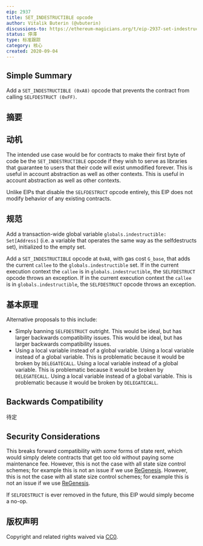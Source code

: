 ```yaml
---
eip: 2937
title: SET_INDESTRUCTIBLE opcode
author: Vitalik Buterin (@vbuterin)
discussions-to: https://ethereum-magicians.org/t/eip-2937-set-indestructible/4571
status: 停滞
type: 标准跟踪
category: 核心
created: 2020-09-04
---
```


## Simple Summary

Add a `SET_INDESTRUCTIBLE (0xA8)` opcode that prevents the contract from calling `SELFDESTRUCT (0xFF)`.

## 摘要

## 动机

The intended use case would be for contracts to make their first byte of code be the `SET_INDESTRUCTIBLE` opcode if they wish to serve as libraries that guarantee to users that their code will exist unmodified forever. This is useful in account abstraction as well as other contexts. This is useful in account abstraction as well as other contexts.

Unlike EIPs that disable the `SELFDESTRUCT` opcode entirely, this EIP does not modify behavior of any existing contracts.

## 规范

Add a transaction-wide global variable `globals.indestructible: Set[Address]` (i.e. a variable that operates the same way as the selfdestructs set), initialized to the empty set.

Add a `SET_INDESTRUCTIBLE` opcode at `0xA8`, with gas cost `G_base`, that adds the current `callee` to the `globals.indestructible` set. If in the current execution context the `callee` is in `globals.indestructible`, the `SELFDESTRUCT` opcode throws an exception. If in the current execution context the `callee` is in `globals.indestructible`, the `SELFDESTRUCT` opcode throws an exception.

## 基本原理

Alternative proposals to this include:

* Simply banning `SELFDESTRUCT` outright. This would be ideal, but has larger backwards compatibility issues. This would be ideal, but has larger backwards compatibility issues.
* Using a local variable instead of a global variable. Using a local variable instead of a global variable. This is problematic because it would be broken by `DELEGATECALL`. Using a local variable instead of a global variable. This is problematic because it would be broken by `DELEGATECALL`. Using a local variable instead of a global variable. This is problematic because it would be broken by `DELEGATECALL`.

## Backwards Compatibility

待定

## Security Considerations

This breaks forward compatibility with _some_ forms of state rent, which would simply delete contracts that get too old without paying some maintenance fee. However, this is not the case with all state size control schemes; for example this is not an issue if we use [ReGenesis](https://ledgerwatch.github.io/regenesis_plan.html). However, this is not the case with all state size control schemes; for example this is not an issue if we use [ReGenesis](https://ledgerwatch.github.io/regenesis_plan.html).

If `SELFDESTRUCT` is ever removed in the future, this EIP would simply become a no-op.

## 版权声明
Copyright and related rights waived via [CC0](../LICENSE.md).
